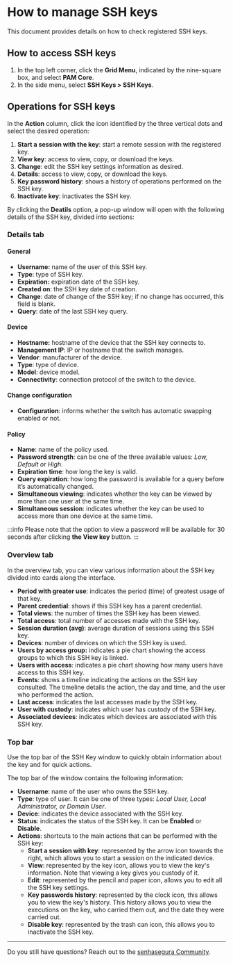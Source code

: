 # How to manage SSH keys

This document provides details on how to check registered SSH keys.

## How to access SSH keys

1. In the top left corner, click the **Grid Menu**, indicated by the nine-square box, and select **PAM Core**.
2. In the side menu, select **SSH Keys > SSH Keys**.

## Operations for SSH keys

In the **Action** column, click the icon identified by the three vertical dots and select the desired operation:

1. **Start a session with the key**: start a remote session with the registered key.
2. **View key**: access to view, copy, or download the keys.
3. **Change**: edit the SSH key settings information as desired.
4. **Details**: access to view, copy, or download the keys.
5. **Key password history**: shows a history of operations performed on the SSH key.
6. **Inactivate key**: inactivates the SSH key.

By clicking the **Deatils** option, a pop-up window will open with the following details of the SSH key, divided into sections:

### Details tab

#### General

- **Username:** name of the user of this SSH key.
- **Type**: type of SSH key.
- **Expiration:** expiration date of the SSH key.
- **Created on**: the SSH key date of creation.
- **Change**: date of change of the SSH key; if no change has occurred, this field is blank.
- **Query**: date of the last SSH key query.

#### Device

- **Hostname:** hostname of the device that the SSH key connects to.
- **Management IP**: IP or hostname that the switch manages.
- **Vendor**: manufacturer of the device.
- **Type**: type of device.
- **Model**: device model.
- **Connectivity**: connection protocol of the switch to the device.

#### Change configuration

- **Configuration**: informs whether the switch has automatic swapping enabled or not.

#### Policy

- **Name**: name of the policy used.
- **Password strength**: can be one of the three available values: *Low, Default or High*.
- **Expiration time**: how long the key is valid.
- **Query expiration**: how long the password is available for a query before it’s automatically changed.
- **Simultaneous viewing**: indicates whether the key can be viewed by more than one user at the same time.
- **Simultaneous session**: indicates whether the key can be used to access more than one device at the same time.

 :::info
Please note that the option to view a password will be available for 30 seconds after clicking **the View key** button.
:::

### Overview tab

In the overview tab, you can view various information about the SSH key divided into cards along the interface.

- **Period with greater use**: indicates the period (time) of greatest usage of that key.
- **Parent credential**: shows if this SSH key has a parent credential.
- **Total views**: the number of times the SSH key has been viewed.
- **Total access**: total number of accesses made with the SSH key.
- **Session duration (avg)**: average duration of sessions using this SSH key.
- **Devices**: number of devices on which the SSH key is used.
- **Users by access group:** indicates a pie chart showing the access groups to which this SSH key is linked.
- **Users with access**: indicates a pie chart showing how many users have access to this SSH key.
- **Events**: shows a timeline indicating the actions on the SSH key consulted. The timeline details the action, the day and time, and the user who performed the action.
- **Last access**: indicates the last accesses made by the SSH key.
- **User with custody**: indicates which user has custody of the SSH key.
- **Associated devices**: indicates which devices are associated with this SSH key.

### Top bar

Use the top bar of the SSH Key window to quickly obtain information about the key and for quick actions.

The top bar of the window contains the following information:

- **Username**: name of the user who owns the SSH key.
- **Type**: type of user. It can be one of three types: *Local User, Local Administrator, or Domain User*.
- **Device**: indicates the device associated with the SSH key.
- **Status**: indicates the status of the SSH key. It can be **Enabled** or **Disable**.
- **Actions**: shortcuts to the main actions that can be performed with the SSH key:
    - **Start a session with key**: represented by the arrow icon towards the right, which allows you to start a session on the indicated device.
    - **View**: represented by the key icon, allows you to view the key's information. Note that viewing a key gives you custody of it.
    - **Edit**: represented by the pencil and paper icon, allows you to edit all the SSH key settings.
    - **Key passwords history**: represented by the clock icon, this allows you to view the key's history. This history allows you to view the executions on the key, who carried them out, and the date they were carried out.
    - **Disable key**: represented by the trash can icon, this allows you to inactivate the SSH key.

***
Do you still have questions? Reach out to the [senhasegura Community](https://community.senhasegura.io/).